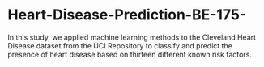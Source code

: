 # Heart-Disease-Prediction-BE-175-
In this study, we applied machine learning methods to the Cleveland Heart Disease dataset from the UCI Repository to classify and predict the presence of heart disease based on thirteen different known risk factors.
